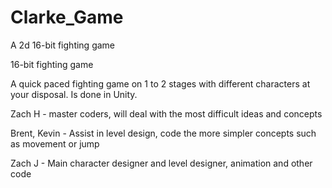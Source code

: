 # Clarke_Game
A 2d 16-bit fighting game

16-bit fighting game 

A quick paced fighting game on 1 to 2 stages with different characters at your disposal. Is done in Unity. 

Zach H - master coders, will deal with the most difficult ideas and concepts 

Brent, Kevin - Assist in level design, code the more simpler concepts such as movement or jump

Zach J - Main character designer and level designer, animation and other code
